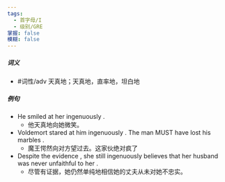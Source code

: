 ```yaml
---
tags:
  - 首字母/I
  - 级别/GRE
掌握: false
模糊: false
---
```

##### 词义
- #词性/adv  天真地；天真地，直率地，坦白地
##### 例句
- He smiled at her ingenuously .
	- 他天真地向她微笑。
- Voldemort stared at him ingenuously . The man MUST have lost his marbles .
	- 魔王愕然向对方望过去。这家伙绝对疯了
- Despite the evidence , she still ingenuously believes that her husband was never unfaithful to her .
	- 尽管有证据，她仍然单纯地相信她的丈夫从未对她不忠实。

